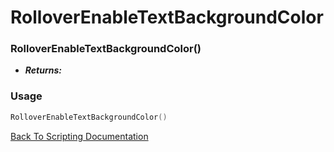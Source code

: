 # RolloverEnableTextBackgroundColor

### RolloverEnableTextBackgroundColor()
- ***Returns:*** 

### Usage

```Lua
RolloverEnableTextBackgroundColor()
```


[Back To Scripting Documentation](../README.md)
